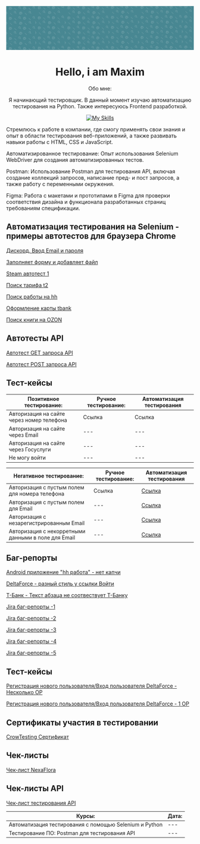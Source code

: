 <img src="https://github.com/MADMAX-06/MADMAX-06/blob/main/fon1.png"> 
<div align="center">
  <h1>Hello, i am Maxim</h1>
  <p>Обо мне:</p>
  <p>Я начинающий тестировщик. В данный момент изучаю автоматизацию тестирования на Python. Также интересуюсь Frontend разработкой.</p>

[![My Skills](https://skillicons.dev/icons?i=html,css,js,python,git,pycharm,postman,visualstudio)](https://skillicons.dev)

</div>
<div>Стремлюсь к работе в компании, где смогу применять свои знания и опыт в области тестирования веб-приложений, а также развивать навыки работы с HTML, CSS и JavaScript.

Автоматизированное тестирование: Опыт использования Selenium WebDriver для создания автоматизированных тестов.

Postman: Использование Postman для тестирования API, включая создание коллекций запросов, написание пред- и пост запросов, а также работу с переменными окружения.

Figma: Работа с макетами и прототипами в Figma для проверки соответствия дизайна и функционала разработанных страниц требованиям спецификации.</div>



         

## Автоматизация тестирования на Selenium - примеры автотестов для браузера Chrome 
[Дискорд. Ввод Email и пароля](https://cloud.mail.ru/public/FdEv/s8yxRT8vn)

[Заполняет форму и добавляет файл](https://cloud.mail.ru/public/FYfS/r1HEp9qU5)

[Steam автотест 1](https://github.com/MADMAX-06/MADMAX-06/blob/main/Autotest/steam/Find_Game2.py)

[Поиск тарифа t2](https://github.com/MADMAX-06/MADMAX-06/blob/main/Autotest/t2/tele2.py)

[Поиск работы на hh](https://github.com/MADMAX-06/MADMAX-06/blob/main/Autotest/hh/%D0%BF%D0%BE%D0%B8%D1%81%D0%BA_%D1%80%D0%B0%D0%B1%D0%BE%D1%82%D1%8B_hh.py)

[Оформление карты tbank](https://github.com/MADMAX-06/MADMAX-06/blob/main/Autotest/tbank/tbank.py)

[Поиск книги на OZON](https://github.com/MADMAX-06/MADMAX-06/blob/main/Autotest/ozon/ozon_buy1.py)

## Автотесты API

[Автотест GET запроса API](https://github.com/MADMAX-06/MADMAX-06/blob/main/Autotest/API_tests/hr_recruit_getAPI.py)

[Автотест POST запроса API](https://github.com/MADMAX-06/MADMAX-06/blob/main/Autotest/API_tests/petstore_post_API.py)

## Тест-кейсы

| Позитивное тестирование: | Ручное тестирование: | Автоматизация тестирования |
| --- | --- | --- |
| Авторизация на сайте через номер телефона | Ссылка | Ссылка |
| Авторизация на сайте через Email | --- | --- |
| Авторизация на сайте через Госуслуги | --- | --- |
| Не могу войти | --- | --- |

| Негативное тестирование: | Ручное тестирование: | Автоматизация тестирования |
| --- | --- | --- |
| Авторизация с пустым полем для номера телефона | Ссылка | [Ссылка](https://github.com/MADMAX-06/MADMAX-06/blob/main/Autotest/ozon/ozon_profile4.py) |
| Авторизация с пустым полем для Email | --- | [Ссылка](https://github.com/MADMAX-06/MADMAX-06/blob/main/Autotest/ozon/ozon_profile2.py) |
| Авторизация с незарегистрированным Email | --- | [Ссылка](https://github.com/MADMAX-06/MADMAX-06/blob/main/Autotest/ozon/ozon_profile.py) |
| Авторизация с некорретными данными в поле для Email | --- | [Ссылка](https://github.com/MADMAX-06/MADMAX-06/blob/main/Autotest/ozon/ozon_profile3.py) |

## Баг-репорты
[Android приложение "hh работа" - нет капчи](https://docs.google.com/spreadsheets/d/1VZ-kiM_GLxF-2pv-UiUrkqqoigFSiid8KAhRnvqa58o/edit?gid=0#gid=0)

[DeltaForce - разный стиль у ссылки Войти](https://docs.google.com/spreadsheets/d/1roK7wfQSIxPZblTIWWtvbWvsvnclhZbmQzvm40GBalg/edit?usp=sharing)

[Т-Банк - Текст абзаца не соотвествует Т-Банку](https://docs.google.com/spreadsheets/d/1tqoEdvaMyCSuRIE2ncMzYjJrTT2sWGCFAIoJjMkZUx4/edit?usp=sharing)

[Jira баг-репорты -1](https://github.com/MADMAX-06/MADMAX-06/blob/main/Jira%20bug-report/1.png)

[Jira баг-репорты -2](https://github.com/MADMAX-06/MADMAX-06/blob/main/Jira%20bug-report/2.png)

[Jira баг-репорты -3](https://github.com/MADMAX-06/MADMAX-06/blob/main/Jira%20bug-report/3.png)

[Jira баг-репорты -4](https://github.com/MADMAX-06/MADMAX-06/blob/main/Jira%20bug-report/4.png)

[Jira баг-репорты -5](https://github.com/MADMAX-06/MADMAX-06/blob/main/Jira%20bug-report/NexaFlora.png)

## Тест-кейсы
[Регистрация нового пользователя/Вход пользователя DeltaForce - Несколько ОР](https://docs.google.com/spreadsheets/d/1Vf5nmfwEO3d6_7OXsatwoABn-iM0Hb_XHEfrWNDktzU/edit?usp=sharing)

[Регистрация нового пользователя/Вход пользователя DeltaForce - 1 ОР](https://docs.google.com/spreadsheets/d/1mJx4glTSefflwEGPSplvyfnluh73C8IPJxgpa0RczbM/edit?usp=sharing)

## Сертификаты участия в тестировании
[CrowTesting Сертификат](https://github.com/cptTAYROS/QA-Tester/blob/main/crowTesting%D0%A1%D0%B5%D1%80%D1%82%D0%B8%D1%84%D0%B8%D0%BA%D0%B0%D1%82.png)

## Чек-листы
[Чек-лист NexaFlora](https://docs.google.com/spreadsheets/d/1-4rd60D5VoniwwCkFl2v4Ela62MfgG0L56n0DNpGWcE/edit?usp=sharing)

## Чек-листы API
[Чек-лист тестирования API]()



| Курсы: | Дата: |
| --- | --- |
| Автоматизация тестирования с помощью Selenium и Python | --- |
| Тестирование ПО: Postman для тестирования API | --- |
